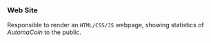 ### Web Site

Responsible to render an `HTML/CSS/JS` webpage, showing statistics of
_AutomaCoin_ to the public.